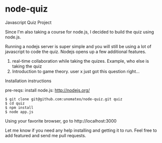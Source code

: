 node-quiz
=========

Javascript Quiz Project

Since I'm also taking a course for node.js, I decided to build the quiz using node.js.

Running a nodejs server is super simple and you will still be using a lot of javascript to 
code the quiz. Nodejs opens up a few additional features.

1. real-time collaboration while taking the quizes. Example, who else is taking the quiz
2. Introduction to game theory. user x just got this question right...

Installation instructions

pre-reqs: install node.js: http://nodejs.org/

```
$ git clone git@github.com:unomateo/node-quiz.git quiz
$ cd quiz
$ npm install
$ node app.js
```

Using your favorite browser, go to http://localhost:3000

Let me know if you need any help installing and getting it to run. Feel free to add featured and send me pull requests.
